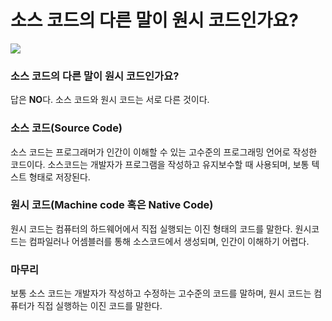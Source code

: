 # 소스 코드의 다른 말이 원시 코드인가요?

![](https://velog.velcdn.com/images/chrios99/post/a4e3aec0-281e-4af6-984b-84c23f66adb0/image.png)
### 소스 코드의 다른 말이 원시 코드인가요?
답은 **NO**다. 
소스 코드와 원시 코드는 서로 다른 것이다.

### 소스 코드(Source Code)
소스 코드는 프로그래머가 인간이 이해할 수 있는 고수준의 프로그래밍 언어로 작성한 코드이다. 
소스코드는 개발자가 프로그램을 작성하고 유지보수할 때 사용되며, 보통 텍스트 형태로 저장된다.

### 원시 코드(Machine code 혹은 Native Code)
원시 코드는 컴퓨터의 하드웨어에서 직접 실행되는 이진 형태의 코드를 말한다. 
원시코드는 컴파일러나 어셈블러를 통해 소스코드에서 생성되며, 인간이 이해하기 어렵다.

### 마무리
보통 소스 코드는 개발자가 작성하고 수정하는 고수준의 코드를 말하며, 원시 코드는 컴퓨터가 직접 실행하는 이진 코드를 말한다.